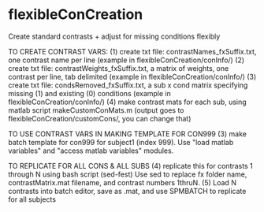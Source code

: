 # flexibleConCreation
Create standard contrasts + adjust for missing conditions flexibly

TO CREATE CONTRAST VARS:
(1) create txt file: contrastNames_fxSuffix.txt, one contrast name per line (example in flexibleConCreation/conInfo/)
(2) create txt file: contrastWeights_fxSuffix.txt, a matrix of weights, one contrast per line, tab delimited (example in flexibleConCreation/conInfo/)
(3) create txt file: condsRemoved_fxSuffix.txt, a sub x cond matrix specifying missing (1) and existing (0) conditions (example in flexibleConCreation/conInfo/)
(4) make contrast mats for each sub, using matlab script makeCustomConMats.m (output goes to flexibleConCreation/customCons/, you can change that)

TO USE CONTRAST VARS IN MAKING TEMPLATE FOR CON999
(3) make batch template for con999 for subject1 (index 999). Use "load matlab variables" and "access matlab variables" modules.

TO REPLICATE FOR ALL CONS & ALL SUBS
(4) replicate this for contrasts 1 through N using bash script (sed-fest)
Use sed to replace fx folder name, contrastMatrix.mat filename, and contrast numbers 1thruN.
(5) Load N contrasts into batch editor, save as .mat, and use SPMBATCH to replicate for all subjects